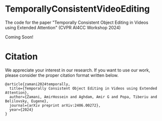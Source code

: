 # TemporallyConsistentVideoEditing
The code for the paper "Temporally Consistent Object Editing in Videos using Extended Attention" (CVPR AI4CC Workshop 2024)

Coming Soon!



# Citation
We appreciate your interest in our research. If you want to use our work, please consider the proper citation format written below.
```
@article{zamani2024temporally,
  title={Temporally Consistent Object Editing in Videos using Extended Attention},
  author={Zamani, AmirHossein and Aghdam, Amir G and Popa, Tiberiu and Belilovsky, Eugene},
  journal={arXiv preprint arXiv:2406.00272},
  year={2024}
}
```
